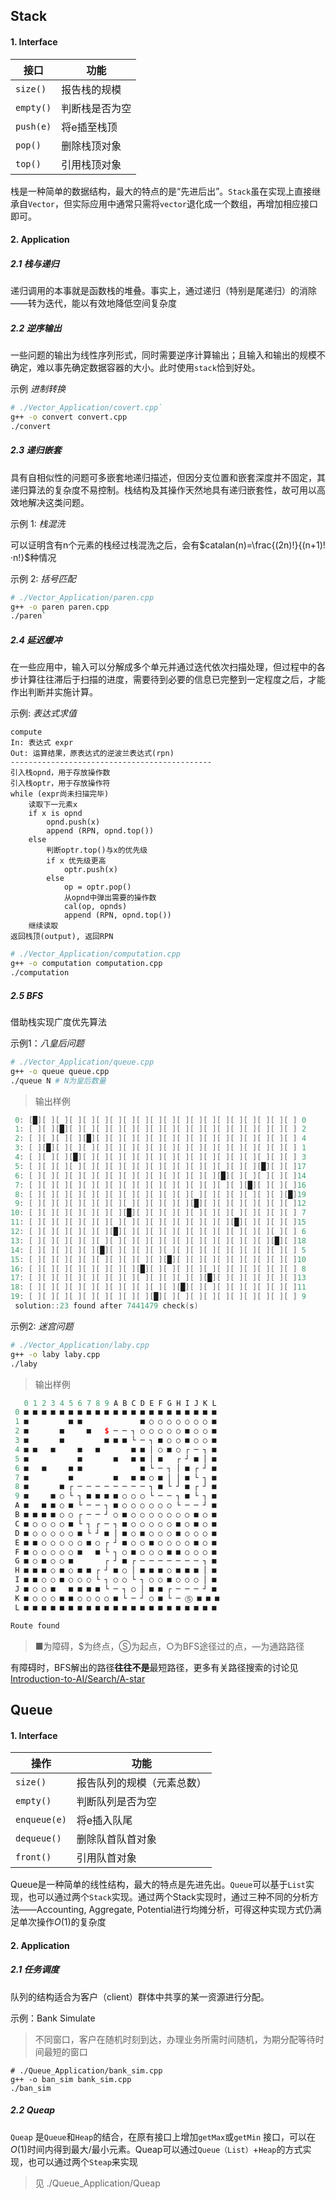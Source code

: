 ## Stack 

#### 1. Interface

| 接口      | 功能           |
| --------- | -------------- |
| `size()`  | 报告栈的规模   |
| `empty()` | 判断栈是否为空 |
| `push(e)` | 将e插至栈顶    |
| `pop()`   | 删除栈顶对象   |
| `top()`   | 引用栈顶对象   |

栈是一种简单的数据结构，最大的特点的是“先进后出”。`Stack`虽在实现上直接继承自`Vector`，但实际应用中通常只需将`vector`退化成一个数组，再增加相应接口即可。

#### 2. Application

##### 2.1 栈与递归

递归调用的本事就是函数栈的堆叠。事实上，通过递归（特别是尾递归）的消除——转为迭代，能以有效地降低空间复杂度

##### 2.2 逆序输出

一些问题的输出为线性序列形式，同时需要逆序计算输出；且输入和输出的规模不确定，难以事先确定数据容器的大小。此时使用`stack`恰到好处。

示例 *进制转换*  

```sh
# ./Vector_Application/covert.cpp`
g++ -o convert convert.cpp
./convert
```

##### 2.3 递归嵌套

具有自相似性的问题可多嵌套地递归描述，但因分支位置和嵌套深度并不固定，其递归算法的复杂度不易控制。栈结构及其操作天然地具有递归嵌套性，故可用以高效地解决这类问题。

示例 1: *栈混洗*

可以证明含有n个元素的栈经过栈混洗之后，会有$catalan(n)=\frac{(2n)!}{(n+1)!·n!}$种情况

示例 2: *括号匹配*

```sh
# ./Vector_Application/paren.cpp
g++ -o paren paren.cpp
./paren`
```

##### 2.4 延迟缓冲

在一些应用中，输入可以分解成多个单元并通过迭代依次扫描处理，但过程中的各步计算往往滞后于扫描的进度，需要待到必要的信息已完整到一定程度之后，才能作出判断并实施计算。

示例: *表达式求值*

```pseudocode
compute
In: 表达式 expr
Out: 运算结果，原表达式的逆波兰表达式(rpn)
---------------------------------------------
引入栈opnd，用于存放操作数
引入栈optr，用于存放操作符
while (expr尚未扫描完毕)
	读取下一元素x
	if x is opnd
		opnd.push(x)
		append (RPN, opnd.top())
	else
		判断optr.top()与x的优先级
		if x 优先级更高
        	optr.push(x)	
        else 
        	op = optr.pop()
            从opnd中弹出需要的操作数
            cal(op, opnds)
            append (RPN, opnd.top())
    继续读取
返回栈顶(output), 返回RPN   	
```

```sh
# ./Vector_Application/computation.cpp
g++ -o computation computation.cpp
./computation
```

##### 2.5 BFS

借助栈实现广度优先算法

示例1：*八皇后问题*

```sh
# ./Vector_Application/queue.cpp
g++ -o queue queue.cpp
./queue N # N为皇后数量
```

> 输出样例

```c++
 0: [█][ ][ ][ ][ ][ ][ ][ ][ ][ ][ ][ ][ ][ ][ ][ ][ ][ ][ ][ ] 0
 1: [ ][ ][█][ ][ ][ ][ ][ ][ ][ ][ ][ ][ ][ ][ ][ ][ ][ ][ ][ ] 2
 2: [ ][ ][ ][ ][█][ ][ ][ ][ ][ ][ ][ ][ ][ ][ ][ ][ ][ ][ ][ ] 4
 3: [ ][█][ ][ ][ ][ ][ ][ ][ ][ ][ ][ ][ ][ ][ ][ ][ ][ ][ ][ ] 1
 4: [ ][ ][ ][█][ ][ ][ ][ ][ ][ ][ ][ ][ ][ ][ ][ ][ ][ ][ ][ ] 3
 5: [ ][ ][ ][ ][ ][ ][ ][ ][ ][ ][ ][ ][ ][ ][ ][ ][ ][█][ ][ ]17
 6: [ ][ ][ ][ ][ ][ ][ ][ ][ ][ ][ ][ ][ ][ ][█][ ][ ][ ][ ][ ]14
 7: [ ][ ][ ][ ][ ][ ][ ][ ][ ][ ][ ][ ][ ][ ][ ][ ][█][ ][ ][ ]16
 8: [ ][ ][ ][ ][ ][ ][ ][ ][ ][ ][ ][ ][ ][ ][ ][ ][ ][ ][ ][█]19
 9: [ ][ ][ ][ ][ ][ ][ ][ ][ ][ ][ ][ ][█][ ][ ][ ][ ][ ][ ][ ]12
10: [ ][ ][ ][ ][ ][ ][ ][█][ ][ ][ ][ ][ ][ ][ ][ ][ ][ ][ ][ ] 7
11: [ ][ ][ ][ ][ ][ ][ ][ ][ ][ ][ ][ ][ ][ ][ ][█][ ][ ][ ][ ]15
12: [ ][ ][ ][ ][ ][ ][█][ ][ ][ ][ ][ ][ ][ ][ ][ ][ ][ ][ ][ ] 6
13: [ ][ ][ ][ ][ ][ ][ ][ ][ ][ ][ ][ ][ ][ ][ ][ ][ ][ ][█][ ]18
14: [ ][ ][ ][ ][ ][█][ ][ ][ ][ ][ ][ ][ ][ ][ ][ ][ ][ ][ ][ ] 5
15: [ ][ ][ ][ ][ ][ ][ ][ ][ ][ ][█][ ][ ][ ][ ][ ][ ][ ][ ][ ]10
16: [ ][ ][ ][ ][ ][ ][ ][ ][█][ ][ ][ ][ ][ ][ ][ ][ ][ ][ ][ ] 8
17: [ ][ ][ ][ ][ ][ ][ ][ ][ ][ ][ ][ ][ ][█][ ][ ][ ][ ][ ][ ]13
18: [ ][ ][ ][ ][ ][ ][ ][ ][ ][ ][ ][█][ ][ ][ ][ ][ ][ ][ ][ ]11
19: [ ][ ][ ][ ][ ][ ][ ][ ][ ][█][ ][ ][ ][ ][ ][ ][ ][ ][ ][ ] 9
 solution::23 found after 7441479 check(s)
```

示例2: *迷宫问题*

```sh
# ./Vector_Application/laby.cpp
g++ -o laby laby.cpp
./laby 
```

> 输出样例

```c++
   0 1 2 3 4 5 6 7 8 9 A B C D E F G H I J K L
 0 ■ ■ ■ ■ ■ ■ ■ ■ ■ ■ ■ ■ ■ ■ ■ ■ ■ ■ ■ ■ ■ ■
 1 ■         ■ ■             ■ ○ ○ ○ ○ ○ ○ ○ ■
 2 ■       ■     ■   $ ─ ─ ┐ ○ ○ ○ ○ ○ ■ ○ ○ ■
 3 ■       ■         ■ ■ ■ └ ─ ┐ ■ ○ ○ ■ ○ ○ ■
 4 ■ ■   ■     ■   ■       ■ ■ │ ○ ■ ○ ┌ ─ ┐ ■
 5 ■           ■       ■   ■ ■ │ ■   ┌ ┘ ■ │ ■
 6 ■   ■     ■ ■             ■ └ ─ ┐ │ ■ ┌ ┘ ■
 7 ■         ■         ■   ■ ■ ○ ■ │ │ ■ └ ┐ ■
 8 ■       ■ ┌ ─ ─ ─ ─ ─ ─ ─ ─ ┐ ■ └ ┘ ■ ┌ ┘ ■
 9 ■     ■ ○ └ ┐ ■ ■ ■ ■ ○ ○ ○ └ ─ ─ ┐ ■ └ ┐ ■
 A ■   ■ ■ ○ ■ └ ─ ─ ┐ ■ ○ ○ ○ ○ ○ ○ └ ─ ─ ┘ ■
 B ■ ■ ■ ■ ○ ○ ┌ ─ ─ ┘ ○ ■ ○ ○ ○ ○ ○ ○ ○ ■ ○ ■
 C ■ ○ ○ ○ ○ ■ └ ┐ ┌ ─ ┐ ■ ○ ○ ○ ○ ○ ■ ○ ■ ○ ■
 D ■ ○ ○ ○ ○ ○ ■ └ ┘ ■ │ ■ ○ ■ ○ ○ ○ ■ ○ ○ ○ ■
 E ■ ■ ○ ○ ○ ○ ○ ■ ○ ┌ ┘ ■ ○ ○ ■ ○ ○ ○ ○ ■ ○ ■
 F ■ ○ ○ ○ ○ ○ ■   ■ └ ┐ ○ ■ ○ ○ ○ ■ ■ ○ ○ ○ ■
 G ■ ○ ■ ○ ○ ■       ┌ ┘ ■ ┌ ─ ─ ─ ─ ─ ─ ─ ┐ ■
 H ■ ■ ■ ○ ■ ○ ■ ■ ┌ ┘ ■ ○ │ ■ ■ ■ ○ ■ ■ ■ │ ■
 I ■ ■ ○ ○ ■ ○ ○ ○ └ ┐ ○ ○ └ ┐ ○ ○ ■ ○ ○ ○ │ ■
 J ■ ○ ○ ■   ■ ■ ■ ■ └ ─ ┐ ○ │ ■ ■ ┌ ─ ─ ─ ┘ ■
 K ■ ○ ○ ○ ■ ■ ○ ○ ○ ○ ■ └ ─ ┘ ○ ■ └ ─ Ⓢ ■ ■ ■
 L ■ ■ ■ ■ ■ ■ ■ ■ ■ ■ ■ ■ ■ ■ ■ ■ ■ ■ ■ ■ ■ ■

Route found
```

> ■为障碍，$为终点，Ⓢ为起点，○为BFS途径过的点，—为通路路径

有障碍时，BFS解出的路径**往往不是**最短路径，更多有关路径搜索的讨论见  [Introduction-to-AI/Search/A-star](https://github.com/RichardS0268/Introduction-to-AI/tree/main/Search/A-star) 

## Queue

#### 1. Interface

| 操作         | 功能                       |
| ------------ | -------------------------- |
| `size()`     | 报告队列的规模（元素总数） |
| `empty()`    | 判断队列是否为空           |
| `enqueue(e)` | 将e插入队尾                |
| `dequeue()`  | 删除队首队首对象           |
| `front()`    | 引用队首对象               |

Queue是一种简单的线性结构，最大的特点是先进先出。`Queue`可以基于`List`实现，也可以通过两个`Stack`实现。通过两个Stack实现时，通过三种不同的分析方法——Accounting, Aggregate, Potential进行均摊分析，可得这种实现方式仍满足单次操作$O(1)$的复杂度

#### 2. Application

##### 2.1 任务调度

队列的结构适合为客户（client）群体中共享的某一资源进行分配。

示例：Bank Simulate

> 不同窗口，客户在随机时刻到达，办理业务所需时间随机，为期分配等待时间最短的窗口

```
# ./Queue_Application/bank_sim.cpp
g++ -o ban_sim bank_sim.cpp
./ban_sim 
```

##### 2.2 Queap

`Queap` 是`Queue`和`Heap`的结合，在原有接口上增加`getMax`或`getMin` 接口，可以在$O(1)$时间内得到最大/最小元素。Queap可以通过`Queue（List）`+`Heap`的方式实现，也可以通过两个`Steap`来实现

> 见 ./Queue_Application/Queap







